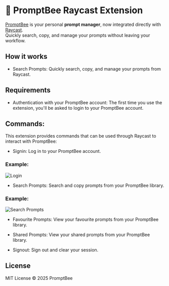 # 🐝 PromptBee Raycast Extension

[PromptBee](https://www.promptbee.dev) is your personal **prompt manager**, now integrated directly with [Raycast](https://www.raycast.com/).  
Quickly search, copy, and manage your prompts without leaving your workflow.  

## How it works
- Search Prompts: Quickly search, copy, and manage your prompts from Raycast.

## Requirements
- Authentication with your PromptBee account: The first time you use the extension, you'll be asked to login to your PromptBee account.

## Commands:
This extension provides commands that can be used through Raycast to interact with PromptBee:

- Signin: Log in to your PromptBee account.
### Example:
![Login](https://files.raycast.com/su6cmo9jmloy6fjfaje9mzefpt0a)

- Search Prompts: Search and copy prompts from your PromptBee library.
### Example:
![Search Prompts](https://files.raycast.com/6lc2ah2ljqhx0xqtsq9mn9o1gq7i)

- Favourite Prompts: View your favourite prompts from your PromptBee library.

- Shared Prompts: View your shared prompts from your PromptBee library.

- Signout: Sign out and clear your session.

## License
MIT License © 2025 PromptBee